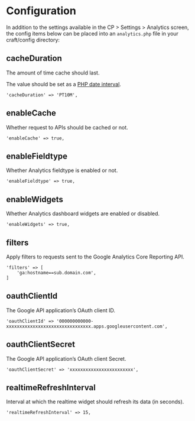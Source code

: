 # Configuration

In addition to the settings available in the CP > Settings > Analytics screen, the config items below can be placed into an `analytics.php` file in your craft/config directory:

## cacheDuration

The amount of time cache should last.

The value should be set as a [PHP date interval](http://www.php.net/manual/en/dateinterval.construct.php).

    'cacheDuration' => 'PT10M',

## enableCache

Whether request to APIs should be cached or not.

    'enableCache' => true,

## enableFieldtype

Whether Analytics fieldtype is enabled or not.

    'enableFieldtype' => true,


## enableWidgets

Whether Analytics dashboard widgets are enabled or disabled.

    'enableWidgets' => true,

## filters

Apply filters to requests sent to the Google Analytics Core Reporting API.

	'filters' => [
		'ga:hostname==sub.domain.com',
	]

## oauthClientId

The Google API application’s OAuth client ID.

    'oauthClientId' => '000000000000-xxxxxxxxxxxxxxxxxxxxxxxxxxxxxxxx.apps.googleusercontent.com',

## oauthClientSecret

The Google API application’s OAuth client Secret.

    'oauthClientSecret' => 'xxxxxxxxxxxxxxxxxxxxxxxx',

## realtimeRefreshInterval

Interval at which the realtime widget should refresh its data (in seconds).

    'realtimeRefreshInterval' => 15,
